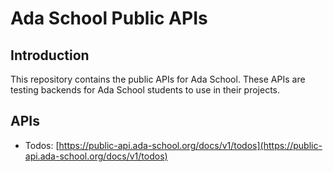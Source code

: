 # Ada School Public APIs

## Introduction

This repository contains the public APIs for Ada School. These APIs are testing backends for Ada School students to use in their projects.

## APIs

- Todos: [https://public-api.ada-school.org/docs/v1/todos](https://public-api.ada-school.org/docs/v1/todos)
